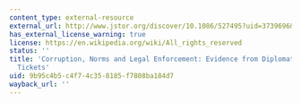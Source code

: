 ```yaml
---
content_type: external-resource
external_url: http://www.jstor.org/discover/10.1086/527495?uid=3739696&uid=2&uid=4&uid=3739256&sid=21103609455287
has_external_license_warning: true
license: https://en.wikipedia.org/wiki/All_rights_reserved
status: ''
title: 'Corruption, Norms and Legal Enforcement: Evidence from Diplomatic Parking
  Tickets'
uid: 9b95c4b5-c4f7-4c35-8185-f7808ba184d7
wayback_url: ''
---
```

